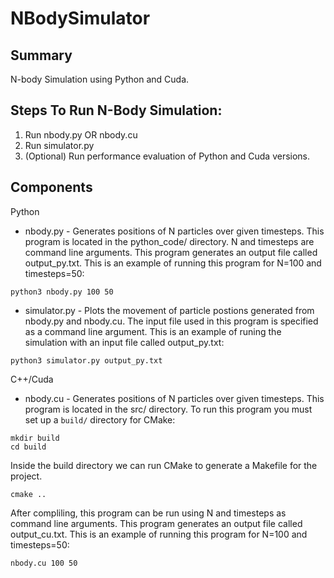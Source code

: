 # NBodySimulator
## Summary
N-body Simulation using Python and Cuda.

## Steps To Run N-Body Simulation:
1. Run nbody.py OR nbody.cu
2. Run simulator.py
3. (Optional) Run performance evaluation of Python and Cuda versions.

## Components
Python
  * nbody.py - Generates positions of N particles over given timesteps. This program is located in the python_code/ directory. N and timesteps are command line arguments. This program generates an output file called output_py.txt.
  This is an example of running this program for N=100 and timesteps=50:

  ```
  python3 nbody.py 100 50
  ```

* simulator.py - Plots the movement of particle postions generated from nbody.py and nbody.cu. The input file used in this program is specified as a command line argument.
This is an example of runing the simulation with an input file called output_py.txt:

```
python3 simulator.py output_py.txt

```

C++/Cuda
* nbody.cu - Generates positions of N particles over given timesteps. This program is located in the src/ directory.
To run this program you must set up a `build/` directory for CMake:

```
mkdir build
cd build
```

Inside the build directory we can run CMake to generate a Makefile for the project.
```
cmake ..
```
After compliling, this program can be run using N and timesteps as command line arguments. This program generates an output file called output_cu.txt.
This is an example of running this program for N=100 and timesteps=50:

```
nbody.cu 100 50
```
